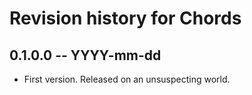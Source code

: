 # Revision history for Chords

## 0.1.0.0 -- YYYY-mm-dd

* First version. Released on an unsuspecting world.

